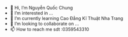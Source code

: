- 👋 Hi, I’m  Nguyễn Quốc Chung 
- 👀 I’m interested in ...
- 🌱 I’m currently learning Cao Đẳng Kĩ Thuật Nha Trang
- 💞️ I’m looking to collaborate on ...
- 📫 How to reach me  sdt :0359543310

<!---
Nguyenquocchung18/Nguyenquocchung18 is a ✨ special ✨ repository because its `README.md` (this file) appears on your GitHub profile.
You can click the Preview link to take a look at your changes.
--->
